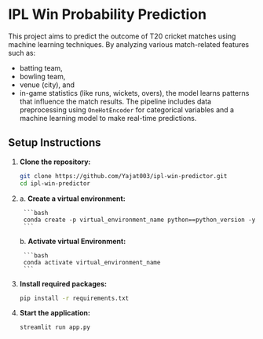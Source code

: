 # IPL Win Probability Prediction

This project aims to predict the outcome of T20 cricket matches using machine learning techniques. By analyzing various match-related features such as:
- batting team, 
- bowling team, 
- venue (city), and
- in-game statistics (like runs, wickets, overs), 
the model learns patterns that influence the match results. 
The pipeline includes data preprocessing using `OneHotEncoder` for categorical variables and a machine learning model to make real-time predictions.


## Setup Instructions

1. **Clone the repository:**

    ```bash
    git clone https://github.com/Yajat003/ipl-win-predictor.git
    cd ipl-win-predictor
    ```

2. 
    a. **Create a virtual environment:**

        ```bash
        conda create -p virtual_environment_name python==python_version -y
        ```
    
    b. **Activate virtual Environment:**

        ```bash
        conda activate virtual_environment_name 
        ```        

3. **Install required packages:**

    ```bash
    pip install -r requirements.txt
    ```

4. **Start the application:**

    ```bash
    streamlit run app.py
    ```